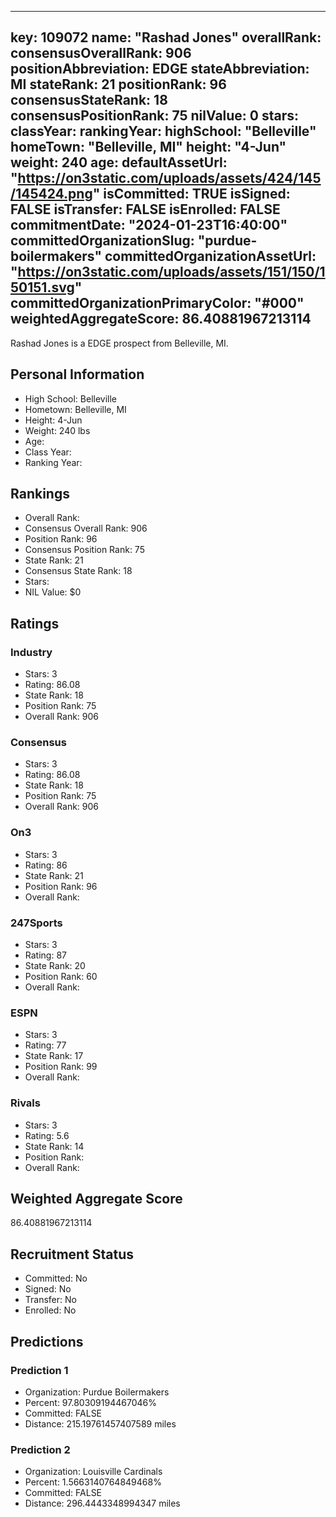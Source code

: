 ---
  key: 109072
  name: "Rashad Jones"
  overallRank: 
  consensusOverallRank: 906
  positionAbbreviation: EDGE
  stateAbbreviation: MI
  stateRank: 21
  positionRank: 96
  consensusStateRank: 18
  consensusPositionRank: 75
  nilValue: 0
  stars: 
  classYear: 
  rankingYear: 
  highSchool: "Belleville"
  homeTown: "Belleville, MI"
  height: "4-Jun"
  weight: 240
  age: 
  defaultAssetUrl: "https://on3static.com/uploads/assets/424/145/145424.png"
  isCommitted: TRUE
  isSigned: FALSE
  isTransfer: FALSE
  isEnrolled: FALSE
  commitmentDate: "2024-01-23T16:40:00"
  committedOrganizationSlug: "purdue-boilermakers"
  committedOrganizationAssetUrl: "https://on3static.com/uploads/assets/151/150/150151.svg"
  committedOrganizationPrimaryColor: "#000"
  weightedAggregateScore: 86.40881967213114
  ---
  
  Rashad Jones is a EDGE prospect from Belleville, MI.
  
  ## Personal Information
  - High School: Belleville
  - Hometown: Belleville, MI
  - Height: 4-Jun
  - Weight: 240 lbs
  - Age: 
  - Class Year: 
  - Ranking Year: 
  
  ## Rankings
  - Overall Rank: 
  - Consensus Overall Rank: 906
  - Position Rank: 96
  - Consensus Position Rank: 75
  - State Rank: 21
  - Consensus State Rank: 18
  - Stars: 
  - NIL Value: $0
  
  ## Ratings
  
  ### Industry
  - Stars: 3
  - Rating: 86.08
  - State Rank: 18
  - Position Rank: 75
  - Overall Rank: 906
  
  ### Consensus
  - Stars: 3
  - Rating: 86.08
  - State Rank: 18
  - Position Rank: 75
  - Overall Rank: 906
  
  ### On3
  - Stars: 3
  - Rating: 86
  - State Rank: 21
  - Position Rank: 96
  - Overall Rank: 
  
  ### 247Sports
  - Stars: 3
  - Rating: 87
  - State Rank: 20
  - Position Rank: 60
  - Overall Rank: 
  
  ### ESPN
  - Stars: 3
  - Rating: 77
  - State Rank: 17
  - Position Rank: 99
  - Overall Rank: 
  
  ### Rivals
  - Stars: 3
  - Rating: 5.6
  - State Rank: 14
  - Position Rank: 
  - Overall Rank: 
  
  ## Weighted Aggregate Score
  86.40881967213114
  
  ## Recruitment Status
  - Committed: No
  - Signed: No
  - Transfer: No
  - Enrolled: No
  
  
  
  ## Predictions
  
  ### Prediction 1
  - Organization: Purdue Boilermakers
  - Percent: 97.80309194467046%
  - Committed: FALSE
  - Distance: 215.19761457407589 miles
  
  ### Prediction 2
  - Organization: Louisville Cardinals
  - Percent: 1.5663140764849468%
  - Committed: FALSE
  - Distance: 296.4443348994347 miles
  